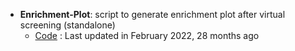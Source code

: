 - **Enrichment-Plot**: script to generate enrichment plot after virtual screening (standalone)
	- [Code](https://github.com/mungpeter/Ligand_Enrichment) : Last updated in February 2022, 28 months ago
